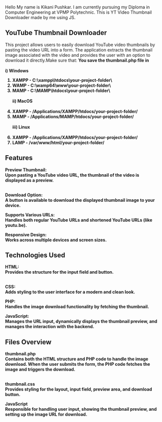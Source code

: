 Hello My name is Kikani Pushkar.
I am currently pursuing my Diploma in Computer Engineering at VPMP Polytechnic.
This is YT Video Thumbnail Downloader made by me using JS.

<h2>YouTube Thumbnail Downloader</h2>
This project allows users to easily download YouTube video thumbnails by pasting the video URL into a form. The application extracts the thumbnail image associated with the video and provides the user with an option to download it directly.Make sure that: <b>You save the thumbnail.php file in <br> <br> <b>i) Windows<b> <br>

1. XAMPP - C:\xampp\htdocs\your-project-folder\ <br>
2. WAMP - C:\wamp64\www\your-project-folder\ <br>
3. MAMP - C:\MAMP\htdocs\your-project-folder\ <br> <br>
   <b>ii) MacOS </b> <br><br>
4. XAMPP - /Applications/XAMPP/htdocs/your-project-folder/ <br>
5. MAMP - /Applications/MAMP/htdocs/your-project-folder/ <br> <br>
   <b>iii) Linux </b> <br><br>
6. XAMPP - /Applications/XAMPP/htdocs/your-project-folder/
7. LAMP - /var/www/html/your-project-folder/

<h2>Features</h2>
<b>Preview Thumbnail:</b> <br>
Upon pasting a YouTube video URL, the thumbnail of the video is displayed as a preview.<br><br>

<b>Download Option:</b> <br>
A button is available to download the displayed thumbnail image to your device.<br>

<b>Supports Various URLs:</b> <br>
Handles both regular YouTube URLs and shortened YouTube URLs (like youtu.be).<br>

<b>Responsive Design:</b> <br>
Works across multiple devices and screen sizes.<br>

<h2>Technologies Used</h2>
<b>HTML:</b> <br>
Provides the structure for the input field and button.<br><br>

<b>CSS:</b> <br>
Adds styling to the user interface for a modern and clean look.<br>

<b>PHP:</b> <br>
Handles the image download functionality by fetching the thumbnail.<br>

<b>JavaScript:</b> <br>
Manages the URL input, dynamically displays the thumbnail preview, and manages the interaction with the backend.<br>

<h2>Files Overview</h2>
<b>thumbnail.php </b> <br>
Contains both the HTML structure and PHP code to handle the image download. When the user submits the form, the PHP code fetches the image and triggers the download.<br><br>

<b>thumbnail.css </b> <br>
Provides styling for the layout, input field, preview area, and download button.<br>

<b>JavaScript </b> <br>
Responsible for handling user input, showing the thumbnail preview, and setting up the image URL for download.
